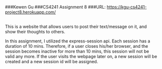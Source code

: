 ###Kewen Gu
###CS4241 Assignment 8
###URL: https://kgu-cs4241-project8.herokuapp.com/

<br>
This is a website that allows users to post their text/message on it, and show their thoughts to others.

In this assignment, I utilized the express-session api. Each session has a duration of 10 mins. Therefore, if a user closes his/her browser, and the session becomes inactive for more than 10 mins, this session will not be valid any more. If the user visits the webpage later on, a new session will be created and a new session id will be assigned.
